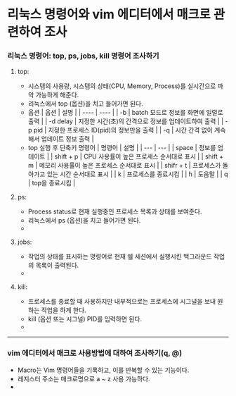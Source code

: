 #  리눅스 명령어와 vim 에디터에서 매크로 관련하여 조사


### 리눅스 명령어: top, ps, jobs, kill 명령어 조사하기

1) top:
   * 시스템의 사용량, 시스템의 상태(CPU, Memory, Process)를 실시간으로 파악 가능하게 해준다.
   * 리눅스에서 top (옵션)을 치고 들어가면 된다.
   * 옵션
      | 옵션 | 설명 |
      | ---- | ---- |
      | -b | batch 모드로 정보를 화면에 일렬로 출력 |
      | -d delay | 지정한 시간(초)의 간격으로 정보를 업데이트하여 출력 |
      | -p pid | 지정한 프로세스 ID(pid)의 정보만을 출력 |
      | -q | 시간 간격 없이 계속해서 업데이트 정보 출력 |
   * top 실행 후 단축키 명령어
      | 명령어 | 설명 |
      | --- | --- |
      | space | 정보를 업데이트 |
      | shift + p | CPU 사용률이 높은 프로세스 순서대로 표시 |
      | shift + m | 메모리 사용률이 높은 프로세스 순서대로 표시 |
      | shifr + t | 프로세스가 돌아가고 있는 시간 순서대로 표시 |
      | k | 프로세스를 종료시킴 |
      | h | 도움말 |
      | q | top을 종료시킴 |
   
2) ps:
   * Process status로 현재 실행중인 프로세스 목록과 상태를 보여준다. 
   * 리눅스에서 ps (옵션)을 치고 들어가면 된다. 
   * 
3) jobs:
   * 작업의 상태를 표시하는 명령어로 현재 쉘 세션에서 실행시킨 백그라운드 작업의 목록이 출력된다.
   * 
4) kill:
   * 프로세스를 종료할 때 사용하지만 내부적으로는 프로세스에 시그널을 보내 원하는 작업을 하게 한다.
   * kill (옵션 또는 시그널) PID를 입력하면 된다. 
   * 

---
### vim 에디터에서 매크로 사용방법에 대하여 조사하기(q, @)

* Macro는 Vim 명령어들을 기록하고, 이를 반복할 수 있는 기능이다.
* 레지스터 주소는 매크로명으로 a ~ z 사용 가능하다.
* 
